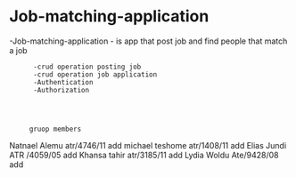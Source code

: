 # Job-matching-application 

-Job-matching-application  - is app that post job and find people that match a job 


          -crud operation posting job
          -crud operation job application
          -Authentication
          -Authorization 




         gruop members



Natnael Alemu atr/4746/11 add
michael teshome atr/1408/11 add
Elias Jundi  ATR /4059/05 add
Khansa tahir atr/3185/11  add
Lydia Woldu Ate/9428/08  add
